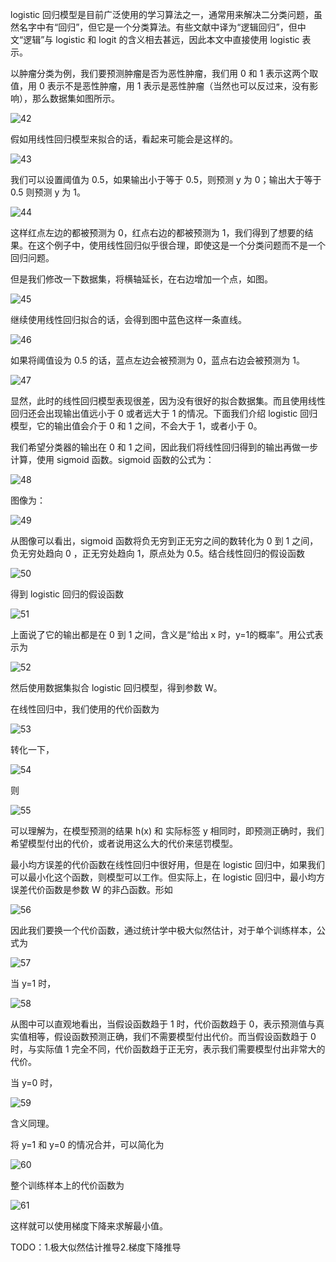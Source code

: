 logistic 回归模型是目前广泛使用的学习算法之一，通常用来解决二分类问题，虽然名字中有“回归”，但它是一个分类算法。有些文献中译为“逻辑回归”，但中文“逻辑”与 logistic 和 logit 的含义相去甚远，因此本文中直接使用 logistic 表示。

以肿瘤分类为例，我们要预测肿瘤是否为恶性肿瘤，我们用 0 和 1 表示这两个取值，用 0 表示不是恶性肿瘤，用 1 表示是恶性肿瘤（当然也可以反过来，没有影响），那么数据集如图所示。

![42](/Users/sunshuai/Desktop/machine-learning/image/42.png)

假如用线性回归模型来拟合的话，看起来可能会是这样的。

![43](/Users/sunshuai/Desktop/machine-learning/image/43.png)

我们可以设置阈值为 0.5，如果输出小于等于 0.5，则预测 y 为 0；输出大于等于 0.5 则预测 y 为 1。

![44](/Users/sunshuai/Desktop/machine-learning/image/44.png)

这样红点左边的都被预测为 0，红点右边的都被预测为 1，我们得到了想要的结果。在这个例子中，使用线性回归似乎很合理，即使这是一个分类问题而不是一个回归问题。

但是我们修改一下数据集，将横轴延长，在右边增加一个点，如图。

![45](/Users/sunshuai/Desktop/machine-learning/image/45.png)

继续使用线性回归拟合的话，会得到图中蓝色这样一条直线。

![46](/Users/sunshuai/Desktop/machine-learning/image/46.png)

如果将阈值设为 0.5 的话，蓝点左边会被预测为 0，蓝点右边会被预测为 1。

![47](/Users/sunshuai/Desktop/machine-learning/image/47.png)

显然，此时的线性回归模型表现很差，因为没有很好的拟合数据集。而且使用线性回归还会出现输出值远小于 0 或者远大于 1 的情况。下面我们介绍 logistic 回归模型，它的输出值会介于 0 和 1 之间，不会大于 1，或者小于 0。



我们希望分类器的输出在 0 和 1 之间，因此我们将线性回归得到的输出再做一步计算，使用 sigmoid 函数。sigmoid 函数的公式为：

![48](/Users/sunshuai/Desktop/machine-learning/image/48.png)

图像为：

![49](/Users/sunshuai/Desktop/machine-learning/image/49.jpeg)

从图像可以看出，sigmoid 函数将负无穷到正无穷之间的数转化为 0 到 1 之间，负无穷处趋向 0 ，正无穷处趋向 1，原点处为 0.5。结合线性回归的假设函数

![50](/Users/sunshuai/Desktop/machine-learning/image/50.png)

得到 logistic 回归的假设函数

![51](/Users/sunshuai/Desktop/machine-learning/image/51.png)

上面说了它的输出都是在 0 到 1 之间，含义是“给出 x 时，y=1的概率”。用公式表示为

![52](/Users/sunshuai/Desktop/machine-learning/image/52.png)

然后使用数据集拟合 logistic 回归模型，得到参数 W。

在线性回归中，我们使用的代价函数为

![53](/Users/sunshuai/Desktop/machine-learning/image/53.png)

转化一下，

![54](/Users/sunshuai/Desktop/machine-learning/image/54.png)

则

![55](/Users/sunshuai/Desktop/machine-learning/image/55.png)

可以理解为，在模型预测的结果 h(x) 和 实际标签 y 相同时，即预测正确时，我们希望模型付出的代价，或者说用这么大的代价来惩罚模型。

最小均方误差的代价函数在线性回归中很好用，但是在 logistic 回归中，如果我们可以最小化这个函数，则模型可以工作。但实际上，在 logistic 回归中，最小均方误差代价函数是参数 W 的非凸函数。形如

![56](/Users/sunshuai/Desktop/machine-learning/image/56.png)

因此我们要换一个代价函数，通过统计学中极大似然估计，对于单个训练样本，公式为

![57](/Users/sunshuai/Desktop/machine-learning/image/57.png)

当 y=1 时，

![58](/Users/sunshuai/Desktop/machine-learning/image/58.png)

从图中可以直观地看出，当假设函数趋于 1 时，代价函数趋于 0，表示预测值与真实值相等，假设函数预测正确，我们不需要模型付出代价。而当假设函数趋于 0 时，与实际值 1 完全不同，代价函数趋于正无穷，表示我们需要模型付出非常大的代价。

当 y=0 时，

![59](/Users/sunshuai/Desktop/machine-learning/image/59.png)

含义同理。

将 y=1 和 y=0 的情况合并，可以简化为

![60](/Users/sunshuai/Desktop/machine-learning/image/60.png)

整个训练样本上的代价函数为

![61](/Users/sunshuai/Desktop/machine-learning/image/61.png)

这样就可以使用梯度下降来求解最小值。





TODO：1.极大似然估计推导2.梯度下降推导